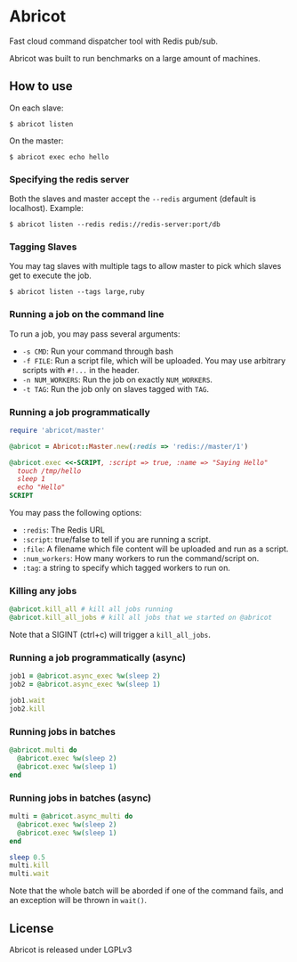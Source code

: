 Abricot
=======

Fast cloud command dispatcher tool with Redis pub/sub.

Abricot was built to run benchmarks on a large amount of machines.

How to use
-----------

On each slave:

```
$ abricot listen
```

On the master:

```
$ abricot exec echo hello
```

### Specifying the redis server

Both the slaves and master accept the `--redis` argument (default is localhost).
Example:

```
$ abricot listen --redis redis://redis-server:port/db
```

### Tagging Slaves

You may tag slaves with multiple tags to allow master to pick which slaves get
to execute the job.

```
$ abricot listen --tags large,ruby
```

### Running a job on the command line

To run a job, you may pass several arguments:

* `-s CMD`: Run your command through bash
* `-f FILE`: Run a script file, which will be uploaded. You may use arbitrary
  scripts with `#!...` in the header.
* `-n NUM_WORKERS`: Run the job on exactly `NUM_WORKERS`.
* `-t TAG`: Run the job only on slaves tagged with `TAG`.

### Running a job programmatically

```ruby
require 'abricot/master'

@abricot = Abricot::Master.new(:redis => 'redis://master/1')

@abricot.exec <<-SCRIPT, :script => true, :name => "Saying Hello"
  touch /tmp/hello
  sleep 1
  echo "Hello"
SCRIPT
```

You may pass the following options:

* `:redis`: The Redis URL
* `:script`: true/false to tell if you are running a script.
* `:file`: A filename which file content will be uploaded and run as a script.
* `:num_workers`: How many workers to run the command/script on.
* `:tag`: a string to specify which tagged workers to run on.

### Killing any jobs

```ruby
@abricot.kill_all # kill all jobs running
@abricot.kill_all_jobs # kill all jobs that we started on @abricot
```

Note that a SIGINT (ctrl+c) will trigger a `kill_all_jobs`.

### Running a job programmatically (async)

```ruby
job1 = @abricot.async_exec %w(sleep 2)
job2 = @abricot.async_exec %w(sleep 1)

job1.wait
job2.kill
```

### Running jobs in batches

```ruby
@abricot.multi do
  @abricot.exec %w(sleep 2)
  @abricot.exec %w(sleep 1)
end
```

### Running jobs in batches (async)

```ruby
multi = @abricot.async_multi do
  @abricot.exec %w(sleep 2)
  @abricot.exec %w(sleep 1)
end

sleep 0.5
multi.kill
multi.wait
```

Note that the whole batch will be aborded if one of the command fails, and an
exception will be thrown in `wait()`.

License
--------

Abricot is released under LGPLv3
